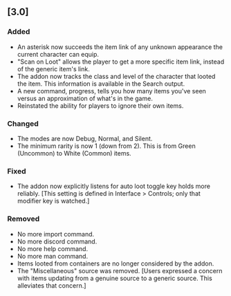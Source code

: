## [3.0]
### Added
- An asterisk now succeeds the item link of any unknown appearance the current character can equip.
- "Scan on Loot" allows the player to get a more specific item link, instead of the generic item's link.
- The addon now tracks the class and level of the character that looted the item. This information is available in the Search output.
- A new command, progress, tells you how many items you've seen versus an approximation of what's in the game.
- Reinstated the ability for players to ignore their own items.

### Changed
- The modes are now Debug, Normal, and Silent.
- The minimum rarity is now 1 (down from 2). This is from Green (Uncommon) to White (Common) items.

### Fixed
- The addon now explicitly listens for auto loot toggle key holds more reliably. [This setting is defined in Interface > Controls; only that modifier key is watched.]

### Removed
- No more import command.
- No more discord command.
- No more help command.
- No more man command.
- Items looted from containers are no longer considered by the addon.
- The "Miscellaneous" source was removed. [Users expressed a concern with items updating from a genuine source to a generic source. This alleviates that concern.]